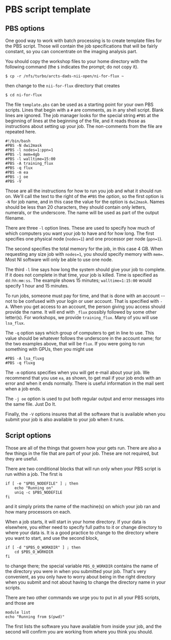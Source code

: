 # PBS script template

## PBS options

One good way to work with batch processing is to create template files
for the PBS script.  Those will contain the job specifications that will
be fairly constant, so you can concentrate on the imaging analysis part.

You should copy the workshop files to your home directory with the
following command (the `$` indicates the prompt; do not copy it).

```
$ cp -r /nfs/turbo/arcts-dads-nii-open/ni-for-flux ~
```

then change to the `nii-for-flux` directory that creates

```
$ cd ni-for-flux
```

The file `template.pbs` can be used as a starting point for your own
PBS scripts. Lines that begin with a `#` are comments, as in any shell
script.  Blank lines are ignored. The job manager looks for the special
string `#PBS` at the beginning of lines at the beginning of the file,
and it reads those as instructions about setting up your job. The
non-comments from the file are repeated here.

```
#!/bin/bash
#PBS -N dwi2mask
#PBS -l nodes=1:ppn=1
#PBS -l mem=4gb
#PBS -l walltime=15:00
#PBS -A training_flux
#PBS -q flux
#PBS -m ea
#PBS -j oe
#PBS -V
```

Those are all the instructions for how to run you job and what it should
run on.  We'll call the text to the right of the `#PBS` the _option_, so
the first option is `-N` for job name, and in this case the value for the
option is `dwi2mask`. Names should be less than 20 characters, they should
contain only letters, numerals, or the underscore. The name will be used
as part of the output filename.

There are three `-l` option lines. These are used to specify how much of
which computers you want your job to have and for how long.  The first
specifies one physical node (`nodes=1`) and one processor per node (`ppn=1`).

The second specifies the total memory for the job, in this case 4 GB.
When requesting any size job with `nodes=1`, you should specify memory
with `mem=`. Most NI software will only be able to use one node.

The third `-l` line says how long the system should give your job to
complete. If it does not complete in that time, your job is killed.
Time is specified as `dd:hh:mm:ss`. The example shows 15 minutes; 
`walltime=1:15:00` would specify 1 hour and 15 minutes.

To run jobs, someone must pay for time, and that is done with an
account -- not to be confused with your login or user account.  That
is specified with `-A`. When you get access to an account, the person
giving you access should provide the name.  It will end with `_flux`
possibly followed by some other letter(s).  For workshops, we
provide `training_flux`.  Many of you will use `lsa_flux`.

The `-q` option says which group of computers to get in line to use.
This value should be whatever follows the underscore in the account
name; for the two examples above, that will be `flux`. If you were
going to run something with GPUs, then you might use

```
#PBS -A lsa_fluxg
#PBS -q fluxg
```

The `-m` options specifies when you will get e-mail about your job.
We recommend that you use `ea`, as shown, to get mail if your job
ends with an error and when it ends normally.  There is useful
information in the mail sent when a job ends.

The `-j oe` option is used to put both regular output and error
messages into the same file.  Just Do It.

Finally, the `-V` options insures that all the software that is
available when you submit your job is also available to your job
when it runs.

## Script options

Those are all of the things that govern how your gets run.  There
are also a few things in the file that are part of your job.  These
are not required, but they are useful.

There are two conditional blocks that will run only when your PBS
script is run within a job.  The first is

```
if [ -e "$PBS_NODEFILE" ] ; then
    echo "Running on"
    uniq -c $PBS_NODEFILE
fi
```
and it simply prints the name of the machine(s) on which your job
ran and how many processors on each.

When a job starts, it will start in your home directory.  If your
data is elsewhere, you either need to specify full paths to it or
change directory to where your data is. It is a good practice to
change to the directory where you want to start, and use the second
block,

```
if [ -d "$PBS_O_WORKDIR" ] ; then
    cd $PBS_O_WORKDIR
fi
```

to change there; the special variable `PBS_O_WORKDIR` contains
the name of the directory you were in when you submitted your
job.  That's very convenient, as you only have to worry about
being in the right directory when you submit and not about having
to change the directory name in your scripts.

There are two other commands we urge you to put in all your
PBS scripts, and those are

```
module list
echo "Running from $(pwd)"
```

The first lists the software you have available from inside your
job, and the second will confirm you are working from where you
think you should.

